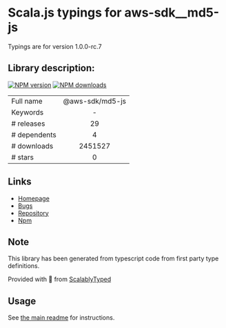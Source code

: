 
# Scala.js typings for aws-sdk__md5-js

Typings are for version 1.0.0-rc.7

## Library description:
[![NPM version](https://img.shields.io/npm/v/@aws-sdk/md5-js/rc.svg)](https://www.npmjs.com/package/@aws-sdk/md5-js) [![NPM downloads](https://img.shields.io/npm/dm/@aws-sdk/md5-js.svg)](https://www.npmjs.com/package/@aws-sdk/md5-js)

|                    |                 |
| ------------------ | :-------------: |
| Full name          | @aws-sdk/md5-js |
| Keywords           | - |
| # releases         | 29 |
| # dependents       | 4 |
| # downloads        | 2451527 |
| # stars            | 0 |

## Links
- [Homepage](https://github.com/aws/aws-sdk-js-v3/tree/master/packages/md5-js)
- [Bugs](https://github.com/aws/aws-sdk-js-v3/issues)
- [Repository](https://github.com/aws/aws-sdk-js-v3)
- [Npm](https://www.npmjs.com/package/%40aws-sdk%2Fmd5-js)
    


## Note
This library has been generated from typescript code from first party type definitions.

Provided with :purple_heart: from [ScalablyTyped](https://github.com/oyvindberg/ScalablyTyped)

## Usage
See [the main readme](../../readme.md) for instructions.



